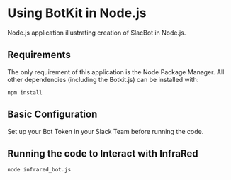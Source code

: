 # Using BotKit in Node.js

Node.js application illustrating creation of SlacBot in Node.js.

## Requirements

The only requirement of this application is the Node Package Manager. All other
dependencies (including the Botkit.js) can be installed with:

    npm install

## Basic Configuration
Set up your Bot Token in your Slack Team before running the code.

## Running the code to Interact with InfraRed
    node infrared_bot.js

